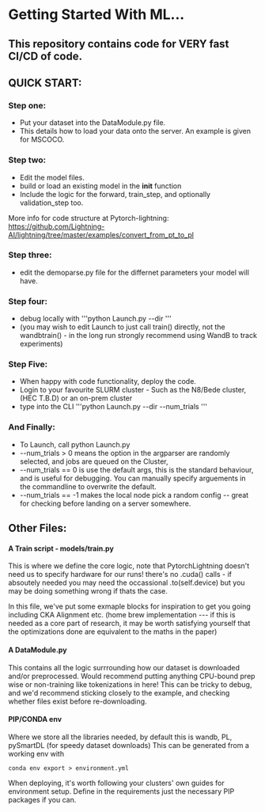 # Getting Started With ML...


## This repository contains code for VERY fast CI/CD of code. 

## QUICK START: 

### Step one: 
  - Put your dataset into the DataModule.py file.
  - This details how to load your data onto the server. An example is given for MSCOCO.
### Step two:
  - Edit the model files.
  - build or load an existing model in the __init__ function
  - Include the logic for the forward, train_step, and optionally validation_step too.

  More info for code structure at Pytorch-lightning: https://github.com/Lightning-AI/lightning/tree/master/examples/convert_from_pt_to_pl
### Step three:
  - edit the demoparse.py file for the differnet parameters your model will have. 
  
### Step four:
  - debug locally with '''python Launch.py --dir <YOUR DATA LOCATION>''' 
  - (you may wish to edit Launch to just call train() directly, not the wandbtrain() - in the long run strongly recommend using WandB to track experiments)

### Step Five: 
  - When happy with code functionality, deploy the code.
  - Login to your favourite SLURM cluster - Such as the N8/Bede cluster, (HEC T.B.D) or an on-prem cluster
  - type into the CLI '''python Launch.py --dir <SLURM DATA DIR> --num_trials <WhatEverYouFancy>'''
### And Finally:
  - To Launch, call python Launch.py 
  - --num_trials > 0 means the option in the argparser are randomly selected, and jobs are queued on the Cluster, 
  - --num_trials == 0 is use the default args, this is the standard behaviour, and is useful for debugging. You can manually specify arguements in the commandline to overwrite the default. 
  - --num_trials == -1 makes the local node pick a random config -- great for checking before landing on a server somewhere. 

## Other Files: 
#### A Train script - models/train.py 
This is where we define the core logic, note that PytorchLightning doesn't need us to specify hardware for our runs! there's no .cuda() calls - if absoutely needed you may need the occassional .to(self.device) but you may be doing something wrong if thats the case. 

In this file, we've put some exmaple blocks for inspiration to get you going including CKA Alignment etc. (home brew implementation --- if this is needed as a core part of research, it may be worth satisfying yourself that the optimizations done are equivalent to the maths in the paper) 

#### A DataModule.py
This contains all the logic surrrounding how our dataset is downloaded and/or preprocessed. Would recommend putting anything CPU-bound prep wise or non-training like tokenizations in here! This can be tricky to debug, and we'd recommend sticking closely to the example, and checking whether files exist before re-downloading. 

#### PIP/CONDA env
Where we store all the libraries needed, by default this is wandb, PL, pySmartDL (for speedy dataset downloads) 
This can be generated from a working env with 
```
conda env export > environment.yml
```
When deploying, it's worth following your clusters' own guides for environment setup. Define in the requirements just the necessary PIP packages if you can. 



